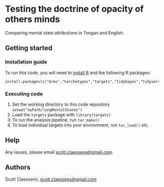 # Testing the doctrine of opacity of others minds

Comparing mental state attributions in Tongan and English.

## Getting started

### Installation guide

To run this code, you will need to [install R](https://www.r-project.org/) and the following R packages:

```
install.packages(c("brms","tarchetypes","targets","tidybayes","tidyverse"))
```

### Executing code

1. Set the working directory to this code repository `setwd("myPath/langMentalStates")`
2. Load the `targets` package with `library(targets)`
3. To run the analysis pipeline, run `tar_make()`
4. To load individual targets into your environment, run `tar_load()` etc.

## Help

Any issues, please email scott.claessens@gmail.com.

## Authors

Scott Claessens, scott.claessens@gmail.com

